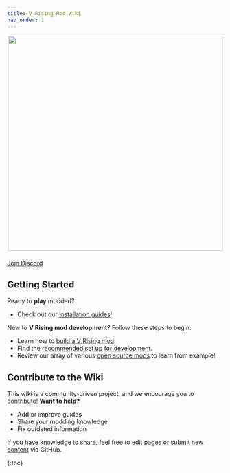 ```yaml
---
title: V Rising Mod Wiki
nav_order: 1
---
```


<div style="text-align: center;">
    <img src="https://github.com/user-attachments/assets/19c9b954-030d-403b-87f1-53cb1c2a96a5" width="500">
</div>

<div class="text-center" style="margin-top: 20px;">
    <a href="https://vrisingmods.com/discord" class="btn btn-purple fs-6 mt-2 px-6">Join Discord</a>
</div>

## Getting Started

Ready to **play** modded?
- Check out our [installation guides](/user/)!

New to **V Rising mod development**? Follow these steps to begin:  

-  Learn how to [build a V Rising mod](/dev/#how-to-make-a-vrising-mod).  
-  Find the [recommended set up for development](/dev/development_setup.md). 
-  Review our array of various [open source mods](https://wiki.vrisingmods.com/dev/open%20source.html) to learn from example!  


## Contribute to the Wiki

This wiki is a community-driven project, and we encourage you to contribute! 
**Want to help?**  
- Add or improve guides  
- Share your modding knowledge  
- Fix outdated information  

If you have knowledge to share, feel free to [edit pages or submit new content](https://wiki.vrisingmods.com/editing.html) via GitHub.

{:toc}
